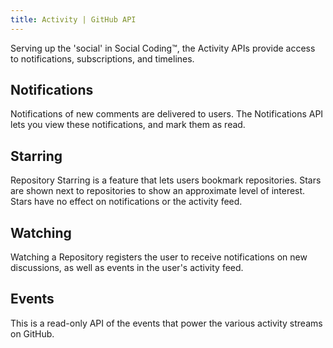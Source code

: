 ```yaml
---
title: Activity | GitHub API
---
```


Serving up the 'social' in Social Coding™, the Activity APIs provide access to
notifications, subscriptions, and timelines.

## Notifications

Notifications of new comments are delivered to users.  The Notifications API
lets you view these notifications, and mark them as read.

## Starring

Repository Starring is a feature that lets users bookmark repositories.  Stars
are shown next to repositories to show an approximate level of interest.  Stars
have no effect on notifications or the activity feed.

## Watching

Watching a Repository registers the user to receive notifications on new
discussions, as well as events in the user's activity feed.

## Events

This is a read-only API of the events that power the various activity streams
on GitHub.

